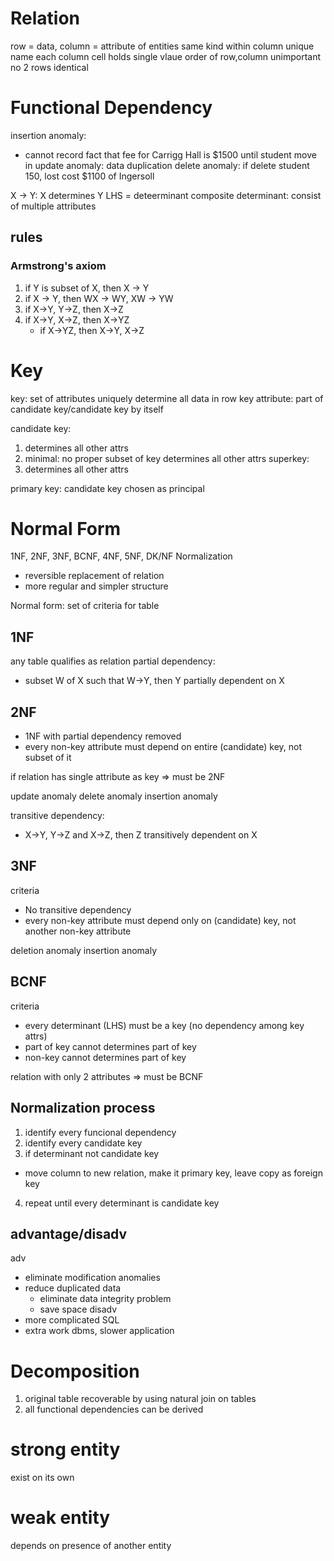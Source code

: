 # Relation
row = data, column = attribute of entities
same kind within column
unique name each column
cell holds single vlaue
order of row,column unimportant
no 2 rows identical

# Functional Dependency
insertion anomaly: 
- cannot record fact that fee for Carrigg Hall is $1500 until student move in
update anomaly: data duplication
delete anomaly: if delete student 150, lost cost $1100 of Ingersoll

X -> Y: X determines Y
LHS = deteerminant
composite determinant: consist of multiple attributes

## rules
### Armstrong's axiom
1. if Y is subset of X, then X -> Y
2. if X -> Y, then WX -> WY, XW -> YW
3. if X->Y, Y->Z, then X->Z
4. if X->Y, X->Z, then X->YZ
   - if X->YZ, then X->Y, X->Z

# Key
key: set of attributes uniquely determine all data in row
key attribute: part of candidate key/candidate key by itself

candidate key:
1. determines all other attrs 
2. minimal: no proper subset of key determines all other attrs
superkey:
1. determines all other attrs

primary key: candidate key chosen as principal


# Normal Form
1NF, 2NF, 3NF, BCNF, 4NF, 5NF, DK/NF
Normalization
- reversible replacement of relation
- more regular and simpler structure

Normal form: set of criteria for table

## 1NF
any table qualifies as relation
partial dependency: 
- subset W of X such that W->Y, then Y partially dependent on X

## 2NF
- 1NF with partial dependency removed
- every non-key attribute must depend on entire (candidate) key, not subset of it

if relation has single attribute as key => must be 2NF

update anomaly
delete anomaly
insertion anomaly

transitive dependency:
- X->Y, Y->Z and X->Z, then Z transitively dependent on X

## 3NF
criteria
- No transitive dependency
- every non-key attribute must depend only on (candidate) key, not another non-key attribute

deletion anomaly
insertion anomaly

## BCNF
criteria
- every determinant (LHS) must be a key (no dependency among key attrs)
- part of key cannot determines part of key
- non-key cannot determines part of key

relation with only 2 attributes => must be BCNF

## Normalization process
1. identify every funcional dependency
2. identify every candidate key
3. if determinant not candidate key
  - move column to new relation, make it primary key, leave copy as foreign key
4. repeat until every determinant is candidate key

## advantage/disadv
adv
- eliminate modification anomalies
- reduce duplicated data
  - eliminate data integrity problem
  - save space
disadv
- more complicated SQL
- extra work dbms, slower application

# Decomposition
1. original table recoverable by using natural join on tables
2. all functional dependencies can be derived 

# strong entity
exist on its own
# weak entity
depends on presence of another entity























